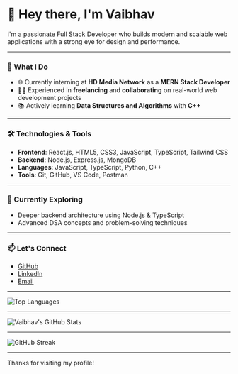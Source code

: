 # 👋 Hey there, I'm Vaibhav

I'm a passionate Full Stack Developer who builds modern and scalable web applications with a strong eye for design and performance.

---

### 💼 What I Do

- 🌐 Currently interning at **HD Media Network** as a **MERN Stack Developer**
- 🧑‍💻 Experienced in **freelancing** and **collaborating** on real-world web development projects
- 📚 Actively learning **Data Structures and Algorithms** with **C++**

---

### 🛠️ Technologies & Tools

- **Frontend**: React.js, HTML5, CSS3, JavaScript, TypeScript, Tailwind CSS
- **Backend**: Node.js, Express.js, MongoDB
- **Languages**: JavaScript, TypeScript, Python, C++
- **Tools**: Git, GitHub, VS Code, Postman

---

### 🚀 Currently Exploring

- Deeper backend architecture using Node.js & TypeScript
- Advanced DSA concepts and problem-solving techniques

---

### 📫 Let's Connect

- [GitHub](https://github.com/vaibhavmule)
- [LinkedIn](https://www.linkedin.com/in/vaibhavmule/)
- [Email](mailto:vaibhavmule09@gmail.com)

---

![Top Languages](https://github-readme-stats.vercel.app/api/top-langs/?username=vai7725&layout=compact&theme=algolia)

---

![Vaibhav's GitHub Stats](https://github-readme-stats.vercel.app/api?username=vai7725&show_icons=true&theme=algolia)

---

![GitHub Streak](https://github-readme-streak-stats.herokuapp.com/?user=vai7725&theme=algolia)

---

Thanks for visiting my profile!
